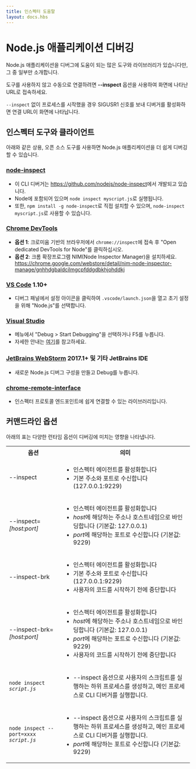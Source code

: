 ```yaml
---
title: 인스펙터 도움말
layout: docs.hbs
---
```


<!--
# Debugging Node.js Apps

Many tools and libraries are available to help you debug your Node.js apps. Some
of these are listed below.

To connect manually rather than with a tool, pass the **--inspect** flag and
connect to the printed URL.

If a process was started without `--inspect`, signal it with SIGUSR1 to
activate the debugger and print the connection URL.

---
-->

# Node.js 애플리케이션 디버깅

Node.js 애플리케이션을 디버그에 도움이 되는 많은 도구와 라이브러리가 있습니다만, 그 중 일부만 소개합니다.

도구를 사용하지 않고 수동으로 연결하려면 **--inspect** 옵션을 사용하여 화면에 나타난 URL로 접속하세요.

`--inspect` 없이 프로세스를 시작했을 경우 SIGUSR1 신호를 보내 디버거를 활성화하면 연결 URL이 화면에 나타납니다.

<!--
## Inspector Tools & Clients

These commercial and open source tools make debugging Node.js apps easier.

### [node-inspect](https://github.com/nodejs/node-inspect)

* A CLI debugger developed at <https://github.com/nodejs/node-inspect>.
* Bundled with Node and invoked with `node inspect myscript.js`.
* Can also be installed independently with `npm install -g node-inspect`
  and invoked with `node-inspect myscript.js`.

### [Chrome DevTools](https://github.com/ChromeDevTools/devtools-frontend) 55+

* **Option 1**: Open `chrome://inspect` in a Chromium-based browser. Click the "Open dedicated DevTools for Node" link.
  are listed. Then select your Node.js app from the list.
* **Option 2**: Install the Chrome Extension NIM (Node Inspector Manager):
  https://chrome.google.com/webstore/detail/nim-node-inspector-manage/gnhhdgbaldcilmgcpfddgdbkhjohddkj
-->

## 인스펙터 도구와 클라이언트

아래와 같은 상용, 오픈 소스 도구를 사용하면 Node.js 애플리케이션을 더 쉽게 디버깅 할 수 있습니다.

### [node-inspect](https://github.com/nodejs/node-inspect)

* 이 CLI 디버거는 <https://github.com/nodejs/node-inspect>에서 개발되고 있습니다.
* Node에 포함되어 있으며 `node inspect myscript.js`로 실행됩니다.
* 또한, `npm install -g node-inspect`로 직접 설치할 수 있으며, `node-inspect myscript.js`로 사용할 수 있습니다.

### [Chrome DevTools](https://github.com/ChromeDevTools/devtools-frontend)

* **옵션 1**: 크로미움 기반의 브라우저에서 `chrome://inspect`에 접속 후 "Open dedicated DevTools for Node"를 클릭하십시오.
* **옵션 2**: 크롬 확장프로그램 NIM(Node Inspector Manager)을 설치하세요.
  https://chrome.google.com/webstore/detail/nim-node-inspector-manage/gnhhdgbaldcilmgcpfddgdbkhjohddkj

<!--
### [VS Code](https://github.com/microsoft/vscode) 1.10+

* In the Debug panel, click the settings icon to open `.vscode/launch.json`.
  Select "Node.js" for initial setup.

### [Visual Studio](https://github.com/Microsoft/nodejstools)

* Choose "Debug > Start Debugging" from the menu or hit F5.
* [Detailed instructions](https://github.com/Microsoft/nodejstools/wiki/Debugging).

### [JetBrains WebStorm](https://www.jetbrains.com/webstorm/) 2017.1+ and other JetBrains IDEs

* Create a new Node.js debug configuration and hit Debug.

### [chrome-remote-interface](https://github.com/cyrus-and/chrome-remote-interface)

* Library to ease connections to Inspector Protocol endpoints.

---
-->

### [VS Code](https://github.com/microsoft/vscode) 1.10+

* 디버그 패널에서 설정 아이콘을 클릭하여 `.vscode/launch.json`을 열고 초기 설정을 위해 "Node.js"를 선택합니다.

### [Visual Studio](https://github.com/Microsoft/nodejstools)

* 메뉴에서 "Debug > Start Debugging"을 선택하거나 F5를 누릅니다.
* 자세한 안내는 [여기](https://github.com/Microsoft/nodejstools/wiki/Debugging)를 참고하세요.


### [JetBrains WebStorm](https://www.jetbrains.com/webstorm/) 2017.1+ 및 기타 JetBrains IDE

* 새로운 Node.js 디버그 구성을 만들고 Debug를 누릅니다.

### [chrome-remote-interface](https://github.com/cyrus-and/chrome-remote-interface)

* 인스펙터 프로토콜 엔드포인트에 쉽게 연결할 수 있는 라이브러리입니다.


<!--
## Command-line options

The following table lists the impact of various runtime flags on debugging:

<table cellpadding=0 cellspacing=0>
  <tr><th>Flag</th><th>Meaning</th></tr>
  <tr>
    <td>--inspect</td>
    <td>
      <ul>
        <li>Enable inspector agent</li>
        <li>Listen on default address and port (127.0.0.1:9229)</li>
      </ul>
    </td>
  </tr>
  <tr>
    <td>--inspect=<i>[host:port]</i></td>
    <td>
      <ul>
        <li>Enable inspector agent</li>
        <li>Bind to address or hostname <i>host</i> (default: 127.0.0.1)</li>
        <li>Listen on port <i>port</i> (default: 9229)</li>
      </ul>
    </td>
  </tr>
  <tr>
    <td>--inspect-brk</td>
    <td>
      <ul>
        <li>Enable inspector agent</li>
        <li>Listen on default address and port (127.0.0.1:9229)</li>
        <li>Break before user code starts</li>
      </ul>
    </td>
  </tr>
  <tr>
    <td>--inspect-brk=<i>[host:port]</i></td>
    <td>
      <ul>
        <li>Enable inspector agent</li>
        <li>Bind to address or hostname <i>host</i> (default: 127.0.0.1)</li>
        <li>Listen on port <i>port</i> (default: 9229)</li>
        <li>Break before user code starts</li>
      </ul>
    </td>
  </tr>
  <tr>
    <td><code>node inspect <i>script.js</i></code></td>
    <td>
      <ul>
        <li>Spawn child process to run user's script under --inspect flag;
            and use main process to run CLI debugger.</li>
      </ul>
    </td>
  </tr>
  <tr>
    <td><code>node inspect --port=xxxx <i>script.js</i></code></td>
    <td>
      <ul>
        <li>Spawn child process to run user's script under --inspect flag; and use main process to run CLI debugger.</li>
        <li>Listen on port <i>port</i> (default: 9229)</li>
      </ul>
    </td>
  </tr>
</table>
-->

## 커맨드라인 옵션

아래의 표는 다양한 런타임 옵션이 디버깅에 미치는 영향을 나타냅니다.

<table cellpadding=0 cellspacing=0>
  <tr><th>옵션</th><th>의미</th></tr>
  <tr>
    <td>--inspect</td>
    <td>
      <ul>
        <li>인스펙터 에이전트를 활성화합니다</li>
        <li>기본 주소와 포트로 수신합니다 (127.0.0.1:9229)</li>
      </ul>
    </td>
  </tr>
  <tr>
    <td>--inspect=<i>[host:port]</i></td>
    <td>
      <ul>
        <li>인스펙터 에이전트를 활성화합니다</li>
        <li><i>host</i>에 해당하는 주소나 호스트네임으로 바인딩합니다 (기본값: 127.0.0.1)</li>
        <li><i>port</i>에 해당하는 포트로 수신합니다 (기본값: 9229)</li>
      </ul>
    </td>
  </tr>
  <tr>
    <td>--inspect-brk</td>
    <td>
      <ul>
        <li>인스펙터 에이전트를 활성화합니다</li>
        <li>기본 주소와 포트로 수신합니다 (127.0.0.1:9229)</li>
        <li>사용자의 코드를 시작하기 전에 중단합니다</li>
      </ul>
    </td>
  </tr>
  <tr>
    <td>--inspect-brk=<i>[host:port]</i></td>
    <td>
      <ul>
        <li>인스펙터 에이전트를 활성화합니다</li>
        <li><i>host</i>에 해당하는 주소나 호스트네임으로 바인딩합니다 (기본값: 127.0.0.1)</li>
        <li><i>port</i>에 해당하는 포트로 수신합니다 (기본값: 9229)</li>
        <li>사용자의 코드를 시작하기 전에 중단합니다</li>
      </ul>
    </td>
  </tr>
  <tr>
    <td><code>node inspect <i>script.js</i></code></td>
    <td>
      <ul>
        <li>--inspect 옵션으로 사용자의 스크립트를 실행하는 하위 프로세스를 생성하고, 메인 프로세스로 CLI 디버거를 실행합니다.</li>
      </ul>
    </td>
  </tr>
  <tr>
    <td><code>node inspect --port=xxxx <i>script.js</i></code></td>
    <td>
      <ul>
        <li>--inspect 옵션으로 사용자의 스크립트를 실행하는 하위 프로세스를 생성하고, 메인 프로세스로 CLI 디버거를 실행합니다.</li>
        <li><i>port</i>에 해당하는 포트로 수신합니다 (기본값: 9229)</li>
      </ul>
    </td>
  </tr>
</table>